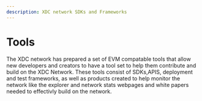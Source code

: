 ```yaml
---
description: XDC network SDKs and Frameworks
---
```


# Tools

The XDC network has prepared a set of EVM compatable tools that allow new developers and creators to have a tool set to help them contribute and build on the XDC Network. These tools consist of SDKs,APIS, deployment and test frameworks, as well as products created to help monitor the network like the explorer and network stats webpages and white papers needed to effectivly build on the network.

&#x20;
